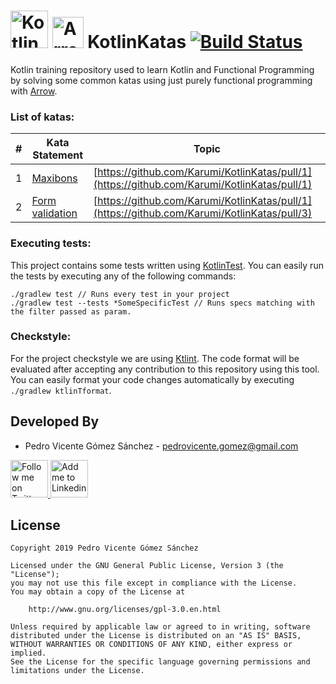 # <img alt="Kotlin" src="https://kotlinlang.org/assets/images/open-graph/kotlin_250x250.png" height="60"/> <img alt="Arrow" src="https://avatars0.githubusercontent.com/u/29458023?s=400&v=4" height="50"/> KotlinKatas [![Build Status](https://travis-ci.com/pedrovgs/KotlinKatas.svg?branch=master)](https://travis-ci.com/pedrovgs/KotlinKatas)

Kotlin training repository used to learn Kotlin and Functional Programming by solving some common katas using just purely functional programming with [Arrow](https://github.com/arrow-kt/arrow).

### List of katas:


| # | Kata Statement | Topic |
|---|----------------|-------|
| 1 | [Maxibons](https://github.com/Karumi/MaxibonKataJava#-kata-maxibon-for-java-) | [https://github.com/Karumi/KotlinKatas/pull/1](https://github.com/Karumi/KotlinKatas/pull/1) | Polymorphic programming |
| 2 | [Form validation](https://gist.github.com/pedrovgs/d83fe1f096928715a6f31946e557995a) | [https://github.com/Karumi/KotlinKatas/pull/1](https://github.com/Karumi/KotlinKatas/pull/3) | Validated data type|

### Executing tests:

This project contains some tests written using [KotlinTest](https://github.com/kotlintest/kotlintest). You can easily run the tests by executing any of the following commands:

```
./gradlew test // Runs every test in your project
./gradlew test --tests *SomeSpecificTest // Runs specs matching with the filter passed as param.
```

### Checkstyle:

For the project checkstyle we are using [Ktlint](https://github.com/shyiko/ktlint). The code format will be evaluated after accepting any contribution to this repository using this tool. You can easily format your code changes automatically by executing ``./gradlew ktlinTformat``.

Developed By
------------

* Pedro Vicente Gómez Sánchez - <pedrovicente.gomez@gmail.com>

<a href="https://twitter.com/pedro_g_s">
  <img alt="Follow me on Twitter" src="https://image.freepik.com/iconos-gratis/twitter-logo_318-40209.jpg" height="60" width="60"/>
</a>
<a href="https://es.linkedin.com/in/pedrovgs">
  <img alt="Add me to Linkedin" src="https://image.freepik.com/iconos-gratis/boton-del-logotipo-linkedin_318-84979.png" height="60" width="60"/>
</a>

License
-------

    Copyright 2019 Pedro Vicente Gómez Sánchez

    Licensed under the GNU General Public License, Version 3 (the "License");
    you may not use this file except in compliance with the License.
    You may obtain a copy of the License at

        http://www.gnu.org/licenses/gpl-3.0.en.html

    Unless required by applicable law or agreed to in writing, software
    distributed under the License is distributed on an "AS IS" BASIS,
    WITHOUT WARRANTIES OR CONDITIONS OF ANY KIND, either express or implied.
    See the License for the specific language governing permissions and
    limitations under the License.

